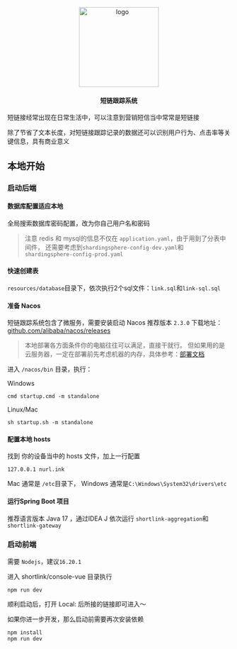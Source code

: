 <p align="center">
   <img width="180" src="https://img2024.cnblogs.com/blog/3387348/202409/3387348-20240929005749151-551569963.jpg" alt="logo">
</p>


<h4 align="center">短链跟踪系统</h4>

短链接经常出现在日常生活中，可以注意到营销短信当中常常是短链接

除了节省了文本长度，对短链接跟踪记录的数据还可以识别用户行为、点击率等关键信息，具有商业意义

## 本地开始

### 启动后端


#### 数据库配置适应本地

全局搜索数据库密码配置，改为你自己用户名和密码
> 注意 redis 和 mysql的信息不仅在 `application.yaml`，由于用到了分表中间件，
> 还需要考虑到`shardingsphere-config-dev.yaml`和`shardingsphere-config-prod.yaml`

#### 快速创建表
`resources/database`目录下，依次执行2个sql文件：`link.sql`和`link-sql.sql`

#### 准备 Nacos
短链跟踪系统包含了微服务，需要安装启动 Nacos
推荐版本 `2.3.0`
下载地址：[github.com/alibaba/nacos/releases](https://github.com/alibaba/nacos/releases)

> 本地部署各方面条件你的电脑往往可以满足，直接干就行。
> 但如果用的是云服务器，一定在部署前先考虑机器的内存，具体参考：[部署文档](https://nacos.io/docs/v2/guide/admin/deployment/)

进入 `/nacos/bin` 目录，执行：

Windows
```
cmd startup.cmd -m standalone
```

Linux/Mac
```
sh startup.sh -m standalone
```

#### 配置本地 hosts
找到 你的设备当中的 hosts 文件，加上一行配置
```
127.0.0.1 nurl.ink
```
Mac 通常是 `/etc`目录下， Windows 通常是`C:\Windows\System32\drivers\etc`

#### 运行Spring Boot 项目
推荐语言版本 Java 17 ，通过IDEA J 依次运行
`shortlink-aggregation`和`shortlink-gateway`

### 启动前端

需要  `Nodejs`，建议`16.20.1`

进入 shortlink/console-vue 目录执行

```
npm run dev
```
顺利启动后，打开 Local: 后所接的链接即可进入～

如果你进一步开发，那么启动前需要再次安装依赖
```
npm install
npm run dev
```
